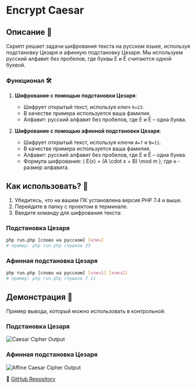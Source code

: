 # Encrypt Caesar

## Описание 📜

Скрипт решает задачи шифрования текста на русском языке, используя подстановку Цезаря и афинную подстановку Цезаря. Мы используем русский алфавит без пробелов, где буквы Е и Ё считаются одной буквой.

### Функционал 🛠️

1. **Шифрование с помощью подстановки Цезаря**:
   - Шифрует открытый текст, используя ключ `k=23`.
   - В качестве примера используется ваша фамилия.
   - Алфавит: русский алфавит без пробелов, где Е и Ё – одна буква.

2. **Шифрование с помощью афинной подстановки Цезаря**:
   - Шифрует открытый текст, используя ключи `A=7` и `B=11`.
   - В качестве примера используется ваша фамилия.
   - Алфавит: русский алфавит без пробелов, где Е и Ё – одна буква.
   - Формула шифрования: \( E(x) = (A \cdot x + B) \mod m \), где `m` - размер алфавита.

## Как использовать? 🚀

1. Убедитесь, что на вашем ПК установлена версия PHP 7.4 и выше.
2. Перейдите в папку с проектом в терминале.
3. Введите команду для шифрования текста:

### Подстановка Цезаря

```bash
php run.php [слово на русском] [ключ]
# пример: php run.php глушков 23
```

### Афинная подстановка Цезаря

```bash
php run.php [слово на русском] [ключ1] [ключ2]
# пример: php run.php глушков 7 11
```

## Демонстрация 📸

Пример вывода, который можно использовать в контрольной:

### Подстановка Цезаря

![Caesar Cipher Output](https://github.com/good-gis/encryptCaesar/blob/main/src/1.jpg)

### Афинная подстановка Цезаря

![Affine Caesar Cipher Output](https://github.com/good-gis/encryptCaesar/blob/main/src/2.png)

🔗 [GitHub Repository](https://github.com/good-gis/encryptCaesar)
